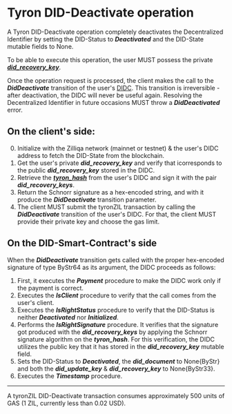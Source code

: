 # Tyron DID-Deactivate operation

A Tyron DID-Deactivate operation completely deactivates the Decentralized Identifier by setting the DID-Status to ***Deactivated*** and the DID-State mutable fields to None.

To be able to execute this operation, the user MUST possess the private [***did_recovery_key***](../protocol-parameters.md#did-keys).

Once the operation request is processed, the client makes the call to the ***DidDeactivate*** transition of the user's [DIDC](../smart-contracts/didc.md). This transition is irreversible - after deactivation, the DIDC will never be useful again. Resolving the Decentralized Identifier in future occasions MUST throw a ***DidDeactivated*** error.

## On the client's side:

0. Initialize with the Zilliqa network (mainnet or testnet) & the user's DIDC address to fetch the DID-State from the blockchain.
1. Get the user's private ***did_recovery_key*** and verify that icorresponds to the public ***did_recovery_key*** stored in the DIDC.
3. Retrieve the [***tyron_hash***](../protocol-parameters.md#tyron-hash) from the user's DIDC and sign it with the pair ***did_recovery_keys***. 
4. Return the Schnorr signature as a hex-encoded string, and with it produce the ***DidDeactivate*** transition parameter.
5. The client MUST submit the tyronZIL transaction by calling the ***DidDeactivate*** transition of the user's DIDC. For that, the client MUST provide their private key and choose the gas limit.

## On the DID-Smart-Contract's side

When the ***DidDeactivate*** transition gets called with the proper hex-encoded signature of type ByStr64 as its argument, the DIDC proceeds as follows:

1. First, it executes the  ***Payment*** procedure to make the DIDC work only if the payment is correct.
2. Executes the ***IsClient*** procedure to verify that the call comes from the user's client.
3. Executes the ***IsRightStatus*** procedure to verify that the DID-Status is neither ***Deactivated*** nor ***Initialized***.
4. Performs the ***IsRightSignature*** procedure. It verifies that the signature got produced with the ***did_recovery_keys*** by applying the Schnorr signature algorithm on the ***tyron_hash***. For this verification, the DIDC utilizes the public key that it has stored in the ***did_recovery_key*** mutable field.
5. Sets the DID-Status to ***Deactivated***, the ***did_document*** to None{ByStr} and both the ***did_update_key*** & ***did_recovery_key*** to None{ByStr33}.
6. Executes the ***Timestamp*** procedure.

---

A tyronZIL DID-Deactivate transaction consumes approximately 500 units of GAS (1 ZIL, currently less than 0.02 USD).
